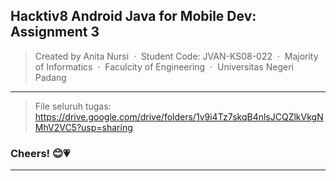 ## Hacktiv8 Android Java for Mobile Dev: Assignment 3
> Created by Anita Nursi &nbsp;&middot;&nbsp;
> Student Code: JVAN-KS08-022 &nbsp;&middot;&nbsp;
> Majority of Informatics &nbsp;&middot;&nbsp;
> Faculcity of Engineering &nbsp;&middot;&nbsp;
> Universitas Negeri Padang
---
> File seluruh tugas: https://drive.google.com/drive/folders/1v9i4Tz7skqB4nlsJCQZlkVkgNMhV2VC5?usp=sharing

### Cheers! 😊💗
---
